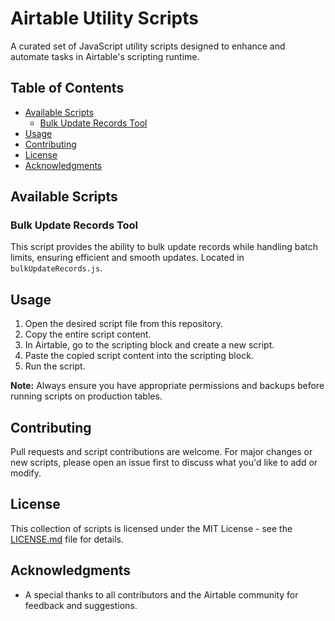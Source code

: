 # Airtable Utility Scripts

A curated set of JavaScript utility scripts designed to enhance and automate tasks in Airtable's scripting runtime.

## Table of Contents

- [Available Scripts](#available-scripts)
  - [Bulk Update Records Tool](#bulk-update-records-tool)
- [Usage](#usage)
- [Contributing](#contributing)
- [License](#license)
- [Acknowledgments](#acknowledgments)

## Available Scripts

### Bulk Update Records Tool

This script provides the ability to bulk update records while handling batch limits, ensuring efficient and smooth updates. Located in `bulkUpdateRecords.js`.

## Usage

1. Open the desired script file from this repository.
2. Copy the entire script content.
3. In Airtable, go to the scripting block and create a new script.
4. Paste the copied script content into the scripting block.
5. Run the script.

**Note:** Always ensure you have appropriate permissions and backups before running scripts on production tables.

## Contributing

Pull requests and script contributions are welcome. For major changes or new scripts, please open an issue first to discuss what you'd like to add or modify.

## License

This collection of scripts is licensed under the MIT License - see the [LICENSE.md](LICENSE.md) file for details.

## Acknowledgments

- A special thanks to all contributors and the Airtable community for feedback and suggestions.
